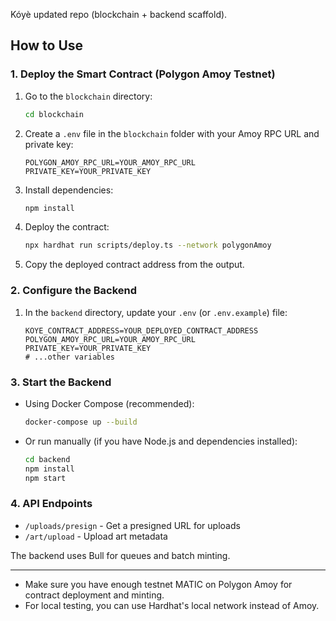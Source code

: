 Kóyè updated repo (blockchain + backend scaffold).

## How to Use

### 1. Deploy the Smart Contract (Polygon Amoy Testnet)

1. Go to the `blockchain` directory:
   ```bash
   cd blockchain
   ```
2. Create a `.env` file in the `blockchain` folder with your Amoy RPC URL and private key:
   ```env
   POLYGON_AMOY_RPC_URL=YOUR_AMOY_RPC_URL
   PRIVATE_KEY=YOUR_PRIVATE_KEY
   ```
3. Install dependencies:
   ```bash
   npm install
   ```
4. Deploy the contract:
   ```bash
   npx hardhat run scripts/deploy.ts --network polygonAmoy
   ```
5. Copy the deployed contract address from the output.

### 2. Configure the Backend

1. In the `backend` directory, update your `.env` (or `.env.example`) file:
   ```env
   KOYE_CONTRACT_ADDRESS=YOUR_DEPLOYED_CONTRACT_ADDRESS
   POLYGON_AMOY_RPC_URL=YOUR_AMOY_RPC_URL
   PRIVATE_KEY=YOUR_PRIVATE_KEY
   # ...other variables
   ```

### 3. Start the Backend

- Using Docker Compose (recommended):
  ```bash
  docker-compose up --build
  ```
- Or run manually (if you have Node.js and dependencies installed):
  ```bash
  cd backend
  npm install
  npm start
  ```

### 4. API Endpoints
- `/uploads/presign` - Get a presigned URL for uploads
- `/art/upload` - Upload art metadata

The backend uses Bull for queues and batch minting.

---
- Make sure you have enough testnet MATIC on Polygon Amoy for contract deployment and minting.
- For local testing, you can use Hardhat's local network instead of Amoy.
